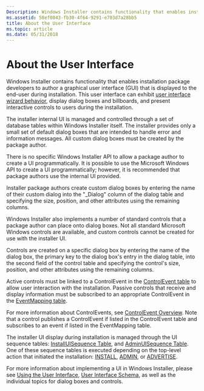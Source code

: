 ```yaml
---
Description: Windows Installer contains functionality that enables installation package developers to author a graphical user interface (GUI) that is displayed to the end-user during installation.
ms.assetid: 58ef0043-fb30-4f64-9291-e703d7a28bb5
title: About the User Interface
ms.topic: article
ms.date: 05/31/2018
---
```


# About the User Interface

Windows Installer contains functionality that enables installation package developers to author a graphical user interface (GUI) that is displayed to the end-user during installation. This user interface can exhibit [user interface wizard behavior](user-interface-wizard-behavior.md), display dialog boxes and billboards, and present interactive controls to users during the installation.

The installer internal UI is managed and controlled through a set of database tables within Windows Installer itself. The installer provides only a small set of default dialog boxes that are intended to handle error and information messages. All custom dialog boxes must be created by the package author.

There is no specific Windows Installer API to allow a package author to create a UI programmatically. It is possible to use the Microsoft Windows API to create a UI programmatically; however, it is recommended that package authors use the internal UI provided.

Installer package authors create custom dialog boxes by entering the name of their custom dialog into the "\_Dialog" column of the dialog table and specifying the size, position, and other attributes using the remaining columns.

Windows Installer also implements a number of standard controls that a package author can place onto dialog boxes. Not all standard Microsoft Windows controls are available, and custom controls cannot be created for use with the installer UI.

Controls are created on a specific dialog box by entering the name of the dialog box, the primary key to the dialog box's entry in the dialog table, into the second field of the control table and specifying the control's size, position, and other attributes using the remaining columns.

Active controls must be linked to a ControlEvent in the [ControlEvent table](controlevent-table.md) to allow user interaction with the installation. Passive controls that receive and display information must be subscribed to an appropriate ControlEvent in the [EventMapping table](eventmapping-table.md).

For more information about ControlEvents, see [ControlEvent Overview](controlevent-overview.md). Note that a control publishes a ControlEvent if listed in the ControlEvent table and subscribes to an event if listed in the EventMapping table.

The installer UI display during installation is managed through the UI sequence tables: [InstallUISequence Table](installuisequence-table.md), and [AdminUISequence Table](adminuisequence-table.md). One of these sequence tables is executed depending on the top-level action that initiated the installation: [INSTALL](install-action.md), [ADMIN](admin-action.md), or [ADVERTISE](advertise-action.md).

For more information about implementing a UI in Windows Installer, please see [Using the User Interface](using-the-user-interface.md), [User Interface Schema](user-interface-schema.md), as well as the individual topics for dialog boxes and controls.

 

 



